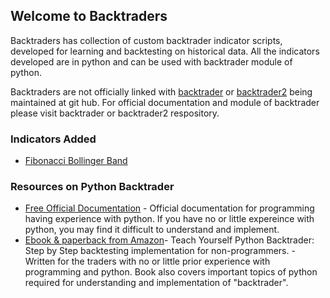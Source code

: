 ## Welcome to Backtraders

Backtraders has collection of custom backtrader indicator scripts, developed for learning and backtesting on historical data. All the indicators developed are in python and can be used with backtrader module of python.

Backtraders are not officially linked with [backtrader](https://github.com/mementum/backtrader) or [backtrader2](https://github.com/backtrader2) being maintained at git hub. For official documentation and module of backtrader please visit backtrader or backtrader2 respository.

### Indicators Added

- [Fibonacci Bollinger Band](FFB.md)

### Resources on Python Backtrader
- [Free Official Documentation](https://www.backtrader.com/docu/) - Official documentation for programming having experience with python. If you have no or little expereince with python, you may find it difficult to understand and implement.
- [Ebook & paperback from Amazon](https://www.amazon.com/dp/B09QHWHBGX)- Teach Yourself Python Backtrader: Step by Step backtesting implementation for non-programmers. - Written for the traders with no or little prior experience with programming and python. Book also covers important topics of python required for understanding and implementation of "backtrader".